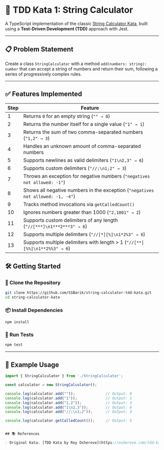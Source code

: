 # 🧪 TDD Kata 1: String Calculator

A TypeScript implementation of the classic [String Calculator Kata](http://osherove.com/kata), built using a **Test-Driven Development (TDD)** approach with Jest.

---

## 📋 Problem Statement

Create a class `StringCalculator` with a method `add(numbers: string): number` that can accept a string of numbers and return their sum, following a series of progressively complex rules.

---

## ✅ Features Implemented

| Step | Feature                                                                         |
| ---- | ------------------------------------------------------------------------------- |
| 1    | Returns `0` for an empty string (`"" → 0`)                                      |
| 2    | Returns the number itself for a single value (`"1" → 1`)                        |
| 3    | Returns the sum of two comma-separated numbers (`"1,2" → 3`)                    |
| 4    | Handles an unknown amount of comma-separated numbers                            |
| 5    | Supports newlines as valid delimiters (`"1\n2,3" → 6`)                          |
| 6    | Supports custom delimiters (`"//;\n1;2" → 3`)                                   |
| 7    | Throws an exception for negative numbers (`"negatives not allowed: -1"`)        |
| 8    | Shows all negative numbers in the exception (`"negatives not allowed: -1, -4"`) |
| 9    | Tracks method invocations via `getCalledCount()`                                |
| 10   | Ignores numbers greater than 1000 (`"2,1001" → 2`)                              |
| 11   | Supports custom delimiters of any length (`"//[***]\n1***2***3" → 6`)           |
| 12   | Supports multiple delimiters (`"//[*][%]\n1*2%3" → 6`)                          |
| 13   | Supports multiple delimiters with length > 1 (`"//[**][%%]\n1**2%%3" → 6`)      |

## 🛠 Getting Started

### 📁 Clone the Repository

```bash
git clone https://github.com/SSBarik/string-calculator-tdd-kata.git
cd string-calculator-kata
```

### 📦 Install Dependencies

```bash
npm install
```

### 🚀 Run Tests

```bash
npm test
```

---

## 🧪 Example Usage

```ts
import { StringCalculator } from './StringCalculator';

const calculator = new StringCalculator();

console.log(calculator.add(""));              // Output: 0
console.log(calculator.add("1"));             // Output: 1
console.log(calculator.add("1,2"));           // Output: 3
console.log(calculator.add("1\n2,3"));        // Output: 6
console.log(calculator.add("//;\n1;2"));      // Output: 3

console.log(calculator.getCalledCount());     // Output: 5


## 📚 References

- Original Kata: [TDD Kata by Roy Osherove](https://osherove.com/tdd-kata-1)
```
